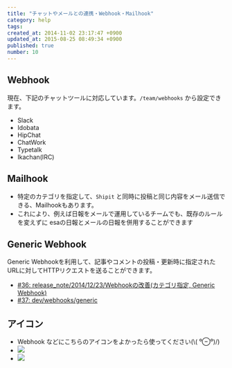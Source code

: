 ```yaml
---
title: "チャットやメールとの連携・Webhook・Mailhook"
category: help
tags: 
created_at: 2014-11-02 23:17:47 +0900
updated_at: 2015-08-25 08:49:34 +0900
published: true
number: 10
---
```


## Webhook

現在、下記のチャットツールに対応しています。`/team/webhooks` から設定できます。

- Slack
- Idobata
- HipChat
- ChatWork
- Typetalk
- Ikachan(IRC)

## Mailhook

- 特定のカテゴリを指定して、```Shipit``` と同時に投稿と同じ内容をメール送信できる、Mailhookもあります。
 - これにより、例えば日報をメールで運用しているチームでも、既存のルールを変えずに esaの日報とメールの日報を併用することができます

## Generic Webhook

Generic Webhookを利用して、記事やコメントの投稿・更新時に指定されたURLに対してHTTPリクエストを送ることができます。

- [#36: release_note/2014/12/23/Webhookの改善(カテゴリ指定, Generic Webhook)](/posts/36) 
- [#37: dev/webhooks/generic](/posts/37) 

## アイコン

- Webhook などにこちらのアイコンをよかったら使ってください(\\( ⁰⊖⁰)/)
 - ![](https://idobata.s3.amazonaws.com/uploads/hook_endpoint/icon/2314/db7e16a2-dc4e-11e3-914f-4d5003373e35__1_.png)
 - ![](https://idobata.s3.amazonaws.com/uploads/bot/icon/4071/esa-bot-icon-aridori.png)
